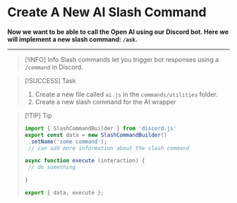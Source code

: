 # Create A New AI Slash Command

**Now we want to be able to call the Open AI using our Discord bot. Here we will implement a new slash command: `/ask`.**

---
> [!INFO] Info
> Slash commands let you trigger bot responses using a `/command` in Discord.

> [!SUCCESS] Task
> 1. Create a new file called `ai.js` in the `commands/utilities` folder.
> 2. Create a new slash command for the AI wrapper

> [!TIP] Tip
> ```javascript
> import { SlashCommandBuilder } from 'discord.js'
> export const data = new SlashCommandBuilder()
>  .setName('some command');
>  // can add more information about the slash command
>
> async function execute (interaction) {
>  // do something    
>
> }
>
> export { data, execute };
> ```

